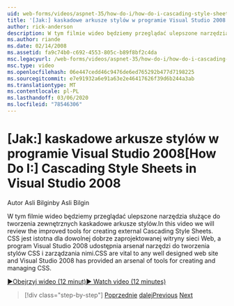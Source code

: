 ```yaml
---
uid: web-forms/videos/aspnet-35/how-do-i/how-do-i-cascading-style-sheets-in-visual-studio-2008
title: '[Jak:] kaskadowe arkusze stylów w programie Visual Studio 2008 | Microsoft Docs'
author: rick-anderson
description: W tym filmie wideo będziemy przeglądać ulepszone narzędzia służące do tworzenia zewnętrznych kaskadowe arkusze stylów. Język CSS jest istotny dla dowolnej dobrze zaprojektowanej witryny sieci Web i programu Visual Studio 2...
ms.author: riande
ms.date: 02/14/2008
ms.assetid: fa9c74b0-c692-4553-805c-b89f8bf2c4da
msc.legacyurl: /web-forms/videos/aspnet-35/how-do-i/how-do-i-cascading-style-sheets-in-visual-studio-2008
msc.type: video
ms.openlocfilehash: 06e447cedd46c9476de6ed765292b477d7198225
ms.sourcegitcommit: e7e91932a6e91a63e2e46417626f39d6b244a3ab
ms.translationtype: MT
ms.contentlocale: pl-PL
ms.lasthandoff: 03/06/2020
ms.locfileid: "78546306"
---
```

# <a name="how-do-i-cascading-style-sheets-in-visual-studio-2008"></a><span data-ttu-id="ae31e-104">[Jak:] kaskadowe arkusze stylów w programie Visual Studio 2008</span><span class="sxs-lookup"><span data-stu-id="ae31e-104">[How Do I:] Cascading Style Sheets in Visual Studio 2008</span></span>

<span data-ttu-id="ae31e-105">Autor Asli Bilgin</span><span class="sxs-lookup"><span data-stu-id="ae31e-105">by Asli Bilgin</span></span>

<span data-ttu-id="ae31e-106">W tym filmie wideo będziemy przeglądać ulepszone narzędzia służące do tworzenia zewnętrznych kaskadowe arkusze stylów.</span><span class="sxs-lookup"><span data-stu-id="ae31e-106">In this video we will review the improved tools for creating external Cascading Style Sheets.</span></span> <span data-ttu-id="ae31e-107">CSS jest istotna dla dowolnej dobrze zaprojektowanej witryny sieci Web, a program Visual Studio 2008 udostępnia arsenał narzędzi do tworzenia stylów CSS i zarządzania nimi.</span><span class="sxs-lookup"><span data-stu-id="ae31e-107">CSS are vital to any well designed web site and Visual Studio 2008 has provided an arsenal of tools for creating and managing CSS.</span></span>

[<span data-ttu-id="ae31e-108">&#9654;Obejrzyj wideo (12 minut)</span><span class="sxs-lookup"><span data-stu-id="ae31e-108">&#9654; Watch video (12 minutes)</span></span>](https://channel9.msdn.com/Blogs/ASP-NET-Site-Videos/how-do-i-cascading-style-sheets-in-visual-studio-2008)

> [!div class="step-by-step"]
> <span data-ttu-id="ae31e-109">[Poprzednie](how-do-i-create-nested-master-page-in-visual-studio-2008.md)
> [dalej](how-do-i-working-with-visual-studio-2008-net-framework.md)</span><span class="sxs-lookup"><span data-stu-id="ae31e-109">[Previous](how-do-i-create-nested-master-page-in-visual-studio-2008.md)
[Next](how-do-i-working-with-visual-studio-2008-net-framework.md)</span></span>
